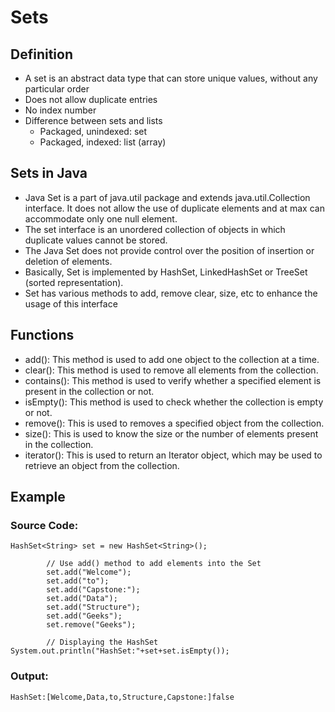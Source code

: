 # Sets
## Definition
- A set is an abstract data type that can store unique values, without any particular order
- Does not allow duplicate entries
- No index number
- Difference between sets and lists
  - Packaged, unindexed: set
  - Packaged, indexed: list (array)

## Sets in Java
- Java Set is a part of java.util package and extends java.util.Collection interface. It does not allow the use of duplicate elements and at max can accommodate only one null element.
- The set interface is an unordered collection of objects in which duplicate values cannot be stored.
- The Java Set does not provide control over the position of insertion or deletion of elements.
- Basically, Set is implemented by HashSet, LinkedHashSet or TreeSet (sorted representation).
- Set has various methods to add, remove clear, size, etc to enhance the usage of this interface

## Functions
- add(): This method is used to add one object to the collection at a time.
- clear(): This method is used to remove all elements from the collection.
- contains(): This method is used to verify whether a specified element is present in the collection or not.
- isEmpty(): This method is used to check whether the collection is empty or not.
- remove(): This is used to removes a specified object from the collection.
- size(): This is used to know the size or the number of elements present in the collection.
- iterator(): This is used to return an Iterator object, which may be used to retrieve an object from the collection.

## Example
### Source Code:
```
HashSet<String> set = new HashSet<String>();
 
        // Use add() method to add elements into the Set
        set.add("Welcome");
        set.add("to");
        set.add("Capstone:");
        set.add("Data");
        set.add("Structure");
        set.add("Geeks");
        set.remove("Geeks");

        // Displaying the HashSet
System.out.println("HashSet:"+set+set.isEmpty());
```
### Output:
```
HashSet:[Welcome,Data,to,Structure,Capstone:]false
```

